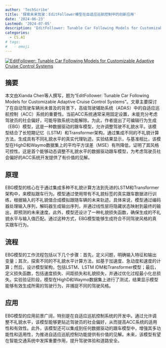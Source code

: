 ```yaml
---
author: 'TechScribe'
title: '探索未来驾驶：EditFollower模型在自适应巡航控制中的创新应用'
date: '2024-06-23'
Lastmod: '2024-07-05'
description: 'EditFollower: Tunable Car Following Models for Customizable Adaptive Cruise Control Systems'
categories:
  - CS.AI
# tags:
#   - emoji
---
```


[![EditFollower: Tunable Car Following Models for Customizable Adaptive Cruise Control Systems](https://arxiv-research-1301205113.cos.ap-guangzhou.myqcloud.com/images/2407.02516v1.pdf_0.jpg)](https://arxiv.org/abs/2407.02516v1)

## 摘要

本文由Xianda Chen等人撰写，题为“EditFollower: Tunable Car Following Models for Customizable Adaptive Cruise Control Systems”。文章主要探讨了在自动驾驶车辆尚未普及的背景下，高级驾驶辅助系统（ADAS）中的自适应巡航控制（ACC）系统的重要性。当前ACC系统通常采用固定设置，未能充分考虑驾驶员的社会偏好，可能导致系统功能解除。为此，作者提出了可编辑行为生成（EBG）模型，这是一种数据驱动的跟车模型，允许调整驾驶不礼貌水平。该模型结合了长短期记忆（LSTM）和Transformer架构，通过集成不同的不礼貌计算方法，生成具有不同礼貌水平的真实代理轨迹。实验结果显示，与基准相比，该模型在HighD和Waymo数据集上的平均平方误差（MSE）有所降低，证明了其风格可控性。这是首个能够动态调整不礼貌水平的数据驱动跟车模型，为考虑驾驶员社会偏好的ACC系统开发提供了有价值的见解。<!--more-->

## 原理

EBG模型的核心在于通过集成多种不礼貌计算方法到先进的LSTM和Transformer架构中，来模拟跟车行为。模型通过使用带有不礼貌标签的真实跟车数据进行训练，根据输入的不礼貌值合成模拟跟随车辆的未来轨迹。具体来说，模型通过编码器处理输入序列，解码器生成输出序列，并通过线性层将隐藏状态映射到最终的输出，即预测的未来速度。此外，模型还设计了一种礼貌损失函数，确保生成的不礼貌水平与输入值匹配。通过这种方式，EBG模型能够生成符合不同驾驶风格的真实跟车行为。

## 流程

EBG模型的工作流程包括以下几个步骤：首先，定义问题，明确输入特征和输出变量；其次，探索不同的不礼貌水平计算方法，如基于加速度、急动度和速度的计算；然后，设计模型架构，包括LSTM、LSTM IDM和Transformer模型；最后，定义损失函数，包括速度损失、间距损失和礼貌损失，并通过优化过程最小化总损失。实验验证阶段，模型在HighD和Waymo数据集上进行了测试，结果显示模型能够有效生成所需的驾驶行为，并捕捉不同的驾驶风格。

## 应用

EBG模型的应用前景广阔，特别是在自适应巡航控制系统的开发中。通过允许调整不礼貌水平，该模型能够更贴近驾驶员的社会偏好，从而提高ACC系统的适用性和有效性。此外，该模型还可以集成到任何数据驱动的跟车模型中，增强其多功能性和适用性，为推进自适应巡航控制功能提供有价值的见解。未来，该模型有望在智能交通系统中发挥重要作用，提升驾驶体验和道路安全。